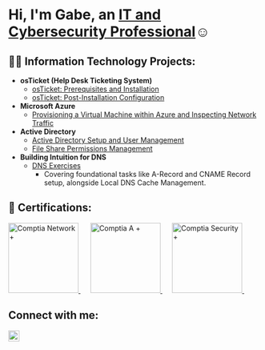<h1>Hi, I'm Gabe, an <a href="https://linkedin.com/in/gabe-IT">IT and Cybersecurity Professional</a>☺</h1>

<h2>👨‍💻 Information Technology Projects:</h2>

- <b>osTicket (Help Desk Ticketing System)</b>
  - [osTicket: Prerequisites and Installation](https://github.com/gabe-IT/osticket-prereqs)
  - [osTicket: Post-Installation Configuration](https://github.com/gabe-IT/post-install-config)
- <b>Microsoft Azure</b>
  - [Provisioning a Virtual Machine within Azure and Inspecting Network Traffic](https://github.com/gabe-IT/azure-vm)
- <b>Active Directory</b>
  - [Active Directory Setup and User Management](https://github.com/gabe-IT/Azure-Domain-Controller-Setup)
  - [File Share Permissions Management](https://github.com/gabe-IT/File-Share-Permissions-Lab)
- <b>Building Intuition for DNS</b>
  - [DNS Exercises](https://github.com/gabe-IT/DNS-Management-Lab)
    <ul>
      <li>Covering foundational tasks like A-Record and CNAME Record setup, alongside Local DNS Cache Management.</li>
    </ul>

<h2>📜 Certifications:</h2>
<a href="https://www.credly.com/badges/129b5c30-e836-49f7-a705-2a9a1c4ac3a8/public_url">
    <img src="https://images.credly.com/size/680x680/images/e1fc05b2-959b-45a4-8d20-124b1df121fe/CompTIA_Network_2Bce.png" alt="Comptia Network +" width="140" height="140"/>
</a>&nbsp;&nbsp;&nbsp;&nbsp;
<a href="https://www.credly.com/badges/b243497f-8944-4cfa-bfd8-f4c8dfc92c10/public_url">
    <img src="https://images.credly.com/size/680x680/images/63482325-a0d6-4f64-ae75-f5f33922c7d0/CompTIA_A_2Bce.png" alt="Comptia A +" width="140" height="140"/>
</a>&nbsp;&nbsp;&nbsp;&nbsp;
<a href="https://www.credly.com/badges/8e02d9b8-80ca-4590-87ed-92e75e0fc090/public_url">
    <img src="https://images.credly.com/size/680x680/images/74790a75-8451-400a-8536-92d792c5184a/CompTIA_Security_2Bce.png" alt="Comptia Security +" width="140" height="140"/>
</a>&nbsp;&nbsp;&nbsp;&nbsp;

<h2>Connect with me:</h2>


[<img align="left" alt="Gabe | LinkedIn" width="22px" src="https://cdn.jsdelivr.net/npm/simple-icons@v3/icons/linkedin.svg" />][linkedin]


[linkedin]: https://linkedin.com/in/gabe-IT
